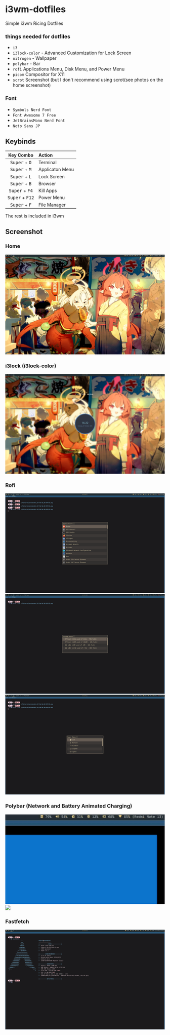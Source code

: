 # i3wm-dotfiles
Simple i3wm Ricing Dotfiles

### things needed for dotfiles
- `i3`
- `i3lock-color` - Advanced Customization for Lock Screen
- `nitrogen` - Wallpaper
- `polybar` - Bar
- `rofi` Applications Menu, Disk Menu, and Power Menu
- `picom` Compositor for X11
- `scrot` Screenshot (but I don't recommend using scrot(see photos on the home screenshot)

### Font
- `Symbols Nerd Font`
- `Font Awesome 7 Free`
- `JetBrainsMono Nerd Font`
- `Noto Sans JP`

## Keybinds
| Key Combo | Action |
|:---------:|:-------|
| <kbd>Super</kbd> + <kbd>O</kbd> | Terminal |
| <kbd>Super</kbd> + <kbd>M</kbd> | Applicaton Menu |
| <kbd>Super</kbd> + <kbd>L</kbd> | Lock Screen |
| <kbd>Super</kbd> + <kbd>B</kbd> | Browser |
| <kbd>Super</kbd> + <kbd>F4</kbd> | Kill Apps |
| <kbd>Super</kbd> + <kbd>F12</kbd> | Power Menu |
| <kbd>Super</kbd> + <kbd>F</kbd> | File Manager |

The rest is included in i3wm

## Screenshot

### Home
<img src="https://raw.githubusercontent.com/ItzNeyruu/i3wm-dotfiles/refs/heads/main/Screenshot/home.png"/></td><td>

### i3lock (i3lock-color)
<img src="https://raw.githubusercontent.com/ItzNeyruu/i3wm-dotfiles/refs/heads/main/Screenshot/i3lock.png"/></td><td>

### Rofi
<img src="https://raw.githubusercontent.com/ItzNeyruu/i3wm-dotfiles/refs/heads/main/Screenshot/rofi1.png"/></td><td>
<img src="https://raw.githubusercontent.com/ItzNeyruu/i3wm-dotfiles/refs/heads/main/Screenshot/rofi2.png"/></td><td>
<img src="https://raw.githubusercontent.com/ItzNeyruu/i3wm-dotfiles/refs/heads/main/Screenshot/rofi3.png"/></td><td>

### Polybar (Network and Battery Animated Charging)
<img src="https://raw.githubusercontent.com/ItzNeyruu/i3wm-dotfiles/refs/heads/main/Screenshot/polybar1.gif"/></td><td>
<img src="https://raw.githubusercontent.com/ItzNeyruu/i3wm-dotfiles/refs/heads/main/Screenshot/polybar2.gif"/></td><td>

### Fastfetch
<img src="https://raw.githubusercontent.com/ItzNeyruu/i3wm-dotfiles/refs/heads/main/Screenshot/fastfetch.png"/></td><td>
